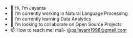 - 👋 Hi, I’m Jayanta
- 👀 I’m currently working in Natural Language Processing
- 🌱 I’m currently learning Data Analytics
- 💞️ I’m looking to collaborate on Open Source Projects
- 📫 How to reach me: mail- @paljayant1998@gmail.com

<!---
Jayant017/Jayant017 is a ✨ special ✨ repository because its `README.md` (this file) appears on your GitHub profile.
You can click the Preview link to take a look at your changes.
--->

